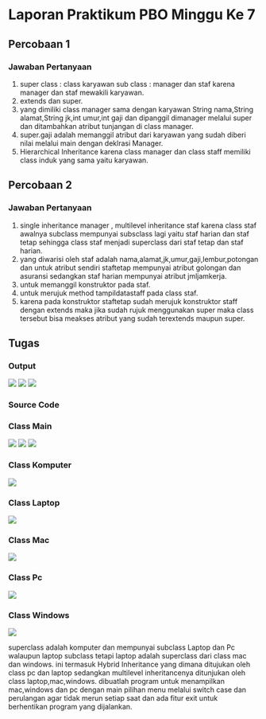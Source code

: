 # Laporan Praktikum PBO Minggu Ke 7

## Percobaan 1

### Jawaban Pertanyaan

1. super class : class karyawan
sub class : manager dan staf 
karena manager dan staf mewakili karyawan.
2. extends dan super.
3. yang dimiliki class manager sama dengan karyawan String nama,String alamat,String jk,int umur,int gaji dan dipanggil dimanager melalui super dan ditambahkan atribut tunjangan di class manager.
4. super.gaji adalah memanggil 
atribut dari karyawan yang sudah diberi nilai melalui main dengan deklrasi Manager.
5. Hierarchical Inheritance karena class manager dan class staff memiliki class induk yang sama yaitu karyawan.

## Percobaan 2

### Jawaban Pertanyaan

1. single inheritance manager , multilevel inheritance staf karena class staf awalnya subclass mempunyai subsclass lagi yaitu staf harian dan staf tetap sehingga class staf menjadi superclass dari staf tetap dan staf harian.
2. yang diwarisi oleh staf adalah nama,alamat,jk,umur,gaji,lembur,potongan dan untuk atribut sendiri staftetap mempunyai atribut golongan dan asuransi sedangkan staf harian mempunyai atribut jmljamkerja.
3. untuk memanggil konstruktor pada staf.
4. untuk merujuk method tampildatastaff pada class staf.
5. karena pada konstruktor staftetap sudah merujuk konstruktor staff dengan extends maka jika sudah rujuk menggunakan super maka class tersebut bisa meakses atribut yang sudah terextends maupun super.

## Tugas

### Output 

<img src="img/Screenshot (283).png">
<img src="img/Screenshot (284).png">
<img src="img/Screenshot (286).png">

### Source Code

### Class Main

<img src="img/Screenshot (287).png">
<img src="img/Screenshot (288).png">
<img src="img/Screenshot (289).png">

### Class Komputer

<img src="img/Screenshot (290).png">

### Class Laptop

<img src="img/Screenshot (291).png">

### Class Mac

<img src="img/Screenshot (292).png">

### Class Pc

<img src="img/Screenshot (293).png">

### Class Windows

<img src="img/Screenshot (294).png">

<p> superclass adalah komputer dan mempunyai subclass Laptop dan Pc walaupun laptop subclass tetapi laptop adalah superclass dari class mac dan windows. ini termasuk Hybrid Inheritance yang dimana ditujukan oleh class pc dan laptop sedangkan multilevel inheritancenya ditunjukan oleh class laptop,mac,windows. dibuatlah program untuk menampilkan mac,windows dan pc dengan main pilihan menu melalui switch case dan perulangan agar tidak merun setiap saat dan ada fitur exit untuk berhentikan program yang dijalankan.</p>